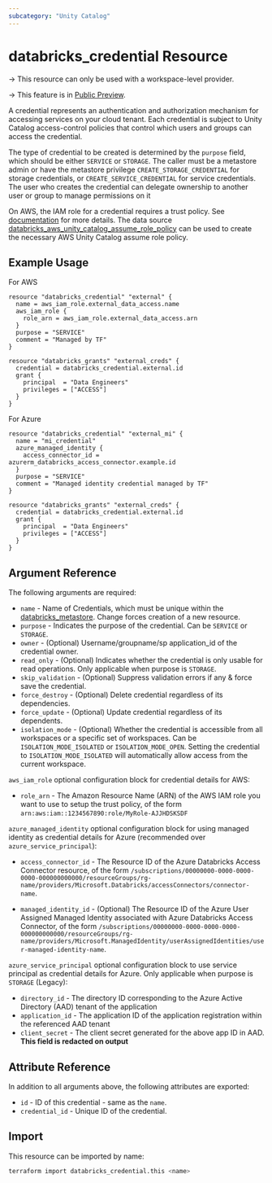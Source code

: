 ```yaml
---
subcategory: "Unity Catalog"
---
```

# databricks_credential Resource

-> This resource can only be used with a workspace-level provider.

-> This feature is in [Public Preview](https://docs.databricks.com/release-notes/release-types.html).

A credential represents an authentication and authorization mechanism for accessing services on your cloud tenant. Each credential is subject to Unity Catalog access-control policies that control which users and groups can access the credential.

The type of credential to be created is determined by the `purpose` field, which should be either `SERVICE` or `STORAGE`.
The caller must be a metastore admin or have the metastore privilege `CREATE_STORAGE_CREDENTIAL` for storage credentials, or `CREATE_SERVICE_CREDENTIAL` for service credentials. The user who creates the credential can delegate ownership to another user or group to manage permissions on it

On AWS, the IAM role for a credential requires a trust policy. See [documentation](https://docs.databricks.com/en/connect/unity-catalog/cloud-services/service-credentials.html#step-1-create-an-iam-role) for more details. The data source [databricks_aws_unity_catalog_assume_role_policy](../data-sources/aws_unity_catalog_assume_role_policy.md) can be used to create the necessary AWS Unity Catalog assume role policy.

## Example Usage

For AWS

```hcl
resource "databricks_credential" "external" {
  name = aws_iam_role.external_data_access.name
  aws_iam_role {
    role_arn = aws_iam_role.external_data_access.arn
  }
  purpose = "SERVICE"
  comment = "Managed by TF"
}

resource "databricks_grants" "external_creds" {
  credential = databricks_credential.external.id
  grant {
    principal  = "Data Engineers"
    privileges = ["ACCESS"]
  }
}
```

For Azure

```hcl
resource "databricks_credential" "external_mi" {
  name = "mi_credential"
  azure_managed_identity {
    access_connector_id = azurerm_databricks_access_connector.example.id
  }
  purpose = "SERVICE"
  comment = "Managed identity credential managed by TF"
}

resource "databricks_grants" "external_creds" {
  credential = databricks_credential.external.id
  grant {
    principal  = "Data Engineers"
    privileges = ["ACCESS"]
  }
}
```

## Argument Reference

The following arguments are required:

- `name` - Name of Credentials, which must be unique within the [databricks_metastore](metastore.md). Change forces creation of a new resource.
- `purpose` - Indicates the purpose of the credential. Can be `SERVICE` or `STORAGE`.
- `owner` - (Optional) Username/groupname/sp application_id of the credential owner.
- `read_only` - (Optional) Indicates whether the credential is only usable for read operations. Only applicable when purpose is `STORAGE`.
- `skip_validation` - (Optional) Suppress validation errors if any & force save the credential.
- `force_destroy` - (Optional) Delete credential regardless of its dependencies.
- `force_update` - (Optional) Update credential regardless of its dependents.
- `isolation_mode` - (Optional) Whether the credential is accessible from all workspaces or a specific set of workspaces. Can be `ISOLATION_MODE_ISOLATED` or `ISOLATION_MODE_OPEN`. Setting the credential to `ISOLATION_MODE_ISOLATED` will automatically allow access from the current workspace.

`aws_iam_role` optional configuration block for credential details for AWS:

- `role_arn` - The Amazon Resource Name (ARN) of the AWS IAM role you want to use to setup the trust policy, of the form `arn:aws:iam::1234567890:role/MyRole-AJJHDSKSDF`

`azure_managed_identity` optional configuration block for using managed identity as credential details for Azure (recommended over `azure_service_principal`):

- `access_connector_id` - The Resource ID of the Azure Databricks Access Connector resource, of the form `/subscriptions/00000000-0000-0000-0000-000000000000/resourceGroups/rg-name/providers/Microsoft.Databricks/accessConnectors/connector-name`.

- `managed_identity_id` - (Optional) The Resource ID of the Azure User Assigned Managed Identity associated with Azure Databricks Access Connector, of the form `/subscriptions/00000000-0000-0000-0000-000000000000/resourceGroups/rg-name/providers/Microsoft.ManagedIdentity/userAssignedIdentities/user-managed-identity-name`.

`azure_service_principal` optional configuration block to use service principal as credential details for Azure. Only applicable when purpose is `STORAGE` (Legacy):

- `directory_id` - The directory ID corresponding to the Azure Active Directory (AAD) tenant of the application
- `application_id` - The application ID of the application registration within the referenced AAD tenant
- `client_secret` - The client secret generated for the above app ID in AAD. **This field is redacted on output**

## Attribute Reference

In addition to all arguments above, the following attributes are exported:

- `id` - ID of this credential - same as the `name`.
- `credential_id` - Unique ID of the credential.

## Import

This resource can be imported by name:

```bash
terraform import databricks_credential.this <name>
```
